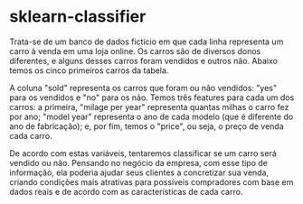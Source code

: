 # sklearn-classifier

Trata-se de um banco de dados fictício em que cada linha representa um carro à venda em uma loja online. Os carros são de diversos donos diferentes, e alguns desses carros foram vendidos e outros não. Abaixo temos os cinco primeiros carros da tabela.

A coluna "sold" representa os carros que foram ou não vendidos: "yes" para os vendidos e "no" para os não. Temos três features para cada um dos carros: a primeira, "milage per year" representa quantas milhas o carro fez por ano; "model year" representa o ano de cada modelo (que é diferente do ano de fabricação); e, por fim, temos o "price", ou seja, o preço de venda cada carro.

De acordo com estas variáveis, tentaremos classificar se um carro será vendido ou não. Pensando no negócio da empresa, com esse tipo de informação, ela poderia ajudar seus clientes a concretizar sua venda, criando condições mais atrativas para possíveis compradores com base em dados reais e de acordo com as características de cada carro.
